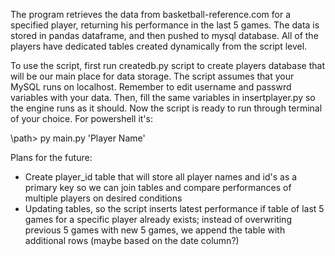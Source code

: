 The program retrieves the data from basketball-reference.com for a specified player, returning his performance in the last 5 games.
The data is stored in pandas dataframe, and then pushed to mysql database. All of the players have dedicated tables created dynamically from the script level.

To use the script, first run createdb.py script to create players database that will be our main place for data storage. The script assumes that your MySQL runs on localhost. Remember to edit username and passwrd variables with your data. Then, fill the same variables in insertplayer.py so the engine runs as it should. Now the script is ready to run through terminal of your choice. For powershell it's:

\path\> py main.py 'Player Name'

Plans for the future:
  - Create player_id table that will store all player names and id's as a primary key so we can join tables and compare performances of multiple players on desired conditions
  - Updating tables, so the script inserts latest performance if table of last 5 games for a specific player already exists; instead of overwriting previous 5 games with new 5 games, we append the table with additional rows (maybe based on the date column?)
